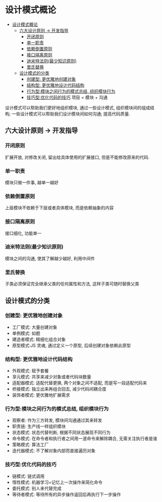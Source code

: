 # 设计模式概论

- [设计模式概论](#设计模式概论)
  - [六大设计原则 -> 开发指导](#六大设计原则---开发指导)
    - [开闭原则](#开闭原则)
    - [单一职责](#单一职责)
    - [依赖倒置原则](#依赖倒置原则)
    - [接口隔离原则](#接口隔离原则)
    - [迪米特法则(最少知识原则)](#迪米特法则最少知识原则)
    - [里氏替换](#里氏替换)
  - [设计模式的分类](#设计模式的分类)
    - [创建型: 更优雅地创建对象](#创建型-更优雅地创建对象)
    - [结构型: 更优雅地设计代码结构](#结构型-更优雅地设计代码结构)
    - [行为型:模块之间行为的模式总结, 组织模块行为](#行为型模块之间行为的模式总结-组织模块行为)
    - [技巧型:优化代码的技巧](#技巧型优化代码的技巧)
    项目 = 模块 + 沟通

设计模式可以帮助我们更好地组织模块, 通过一些设计模式, 组织模块间的组成结构; 一些设计模式可以帮助我们设计模块间如何沟通; 提高代码质量.

## 六大设计原则 -> 开发指导

### 开闭原则

扩展开放, 对修改关闭, 留出给具体使用的扩展接口, 但是不能修改原来的代码.

### 单一职责

模块只做一件事, 越单一越好

### 依赖倒置原则

上层模块不依赖于下层或者具体模块, 而是依赖抽象的内容

### 接口隔离原则

接口细化, 功能单一

### 迪米特法则(最少知识原则)

模块之间的沟通, 使其了解越少越好, 利用中间件

### 里氏替换

子类必须保证完全继承父类的任何属性和方法, 这样子类可随时替换父类

## 设计模式的分类

### 创建型: 更优雅地创建对象

- 工厂模式: 大量创建对象
- 单例模式: 如题
- 建造者模式: 精细化组合对象
- 原型模式:JS 灵魂, 通过定义一个原型, 后续创建对象依赖此原型

### 结构型: 更优雅地设计代码结构

- 外观模式: 赋予套餐
- 享元模式: 共享来减少对象或者代码块数量
- 适配器模式: 适配代替更换, 两个对象之间不适配, 而是写一段适配代码来
- 桥接模式: 独立出来再组合回去, 减少代码间耦合度
- 装饰者模式: 更优雅地扩展需求

### 行为型:模块之间行为的模式总结, 组织模块行为

- 观察者: 作为三方转发, 模块间沟通通过其来转发
- 职责链: 生产线一样组织模块
- 状态模式: 状态代替判断, 根据不同状态展现不同行为
- 命令模式: 在命令者和执行者之间用一道命令来解除耦合, 无需关注执行者是谁
- 策略模式: 算法工厂
- 迭代器模式: 不了解对象内部而直接遍历对象

### 技巧型:优化代码的技巧

- 链模式: 链式调用
- 惰性模式: 机器学习=记忆上一次操作来简化命令
- 委托模式: 别人来代替完成
- 等待者模式: 等待所有的异步操作返回后再执行下一步操作
